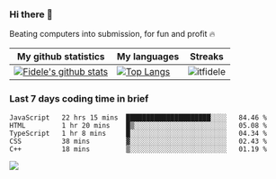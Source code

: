 ### Hi there 👋
<p>Beating computers into submission, for fun and profit 🔥</p>

|My github statistics|My languages|Streaks|
|-|-|-|
|[![Fidele's github stats](https://github-readme-stats.vercel.app/api?username=itfidele&count_private=true&show_icons=true&theme=dark&hide_title=true)](https://github.com/itfidele)|[![Top Langs](https://github-readme-stats.vercel.app/api/top-langs/?username=itfidele&show_icons=true&langs_count=10&theme=dark&layout=compact&hide_title=true)](https://github.com/itfidele)|![itfidele](https://github-readme-streak-stats.herokuapp.com/?user=itfidele&theme=dark)

### Last 7 days coding time in brief
<!--START_SECTION:waka-->

```text
JavaScript   22 hrs 15 mins  █████████████████████░░░░   84.46 %
HTML         1 hr 20 mins    █▒░░░░░░░░░░░░░░░░░░░░░░░   05.08 %
TypeScript   1 hr 8 mins     █░░░░░░░░░░░░░░░░░░░░░░░░   04.34 %
CSS          38 mins         ▓░░░░░░░░░░░░░░░░░░░░░░░░   02.43 %
C++          18 mins         ▒░░░░░░░░░░░░░░░░░░░░░░░░   01.19 %
```

<!--END_SECTION:waka-->

![](https://komarev.com/ghpvc/?username=itfidele)
